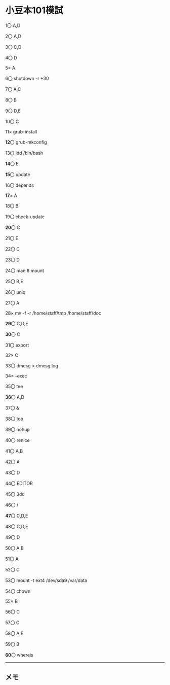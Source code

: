 # 小豆本101模試

1〇
A,D

2〇
A,D

3〇
C,D

4〇
D

5×
A

6〇
shutdown -r +30

7〇
A,C

8〇
B

9〇
D,E

10〇
C

11×
grub-install

**12**〇
grub-mkconfig

13〇
ldd /bin/bash

**14**〇
E

**15**〇
update

16〇
depends

**17**×
A

18〇
B

19〇
check-update

**20**〇
C

21〇
E

22〇
C

23〇
D

24〇
man 8 mount

25〇
B,E

26〇
uniq

27〇
A

28×
mv -f -r /home/staff/tmp /home/staff/doc

**29**〇
C,D,E

**30**〇
C

31〇
export

32×
C

33〇
dmesg > dmesg.log

34×
-exec

35〇
tee

**36**〇
A,D

37〇
&

38〇
top

39〇
nohup

40〇
renice

41〇
A,B

42〇
A

43〇
D

44〇
EDITOR

45〇
3dd

46〇
/

**47**〇
C,D,E

48〇
C,D,E

49〇
D

50〇
A,B

51〇
A

52〇
C

53〇
mount -t ext4 /dev/sda9 /var/data

54〇
chown

55×
B

56〇
C

57〇
C

58〇
A,E

59〇
B

**60**〇
whereis

---

## メモ


